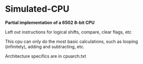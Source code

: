 # Simulated-CPU

**Partial implementation of a 6502 8-bit CPU**

Left out instructions for logical shifts, compare, clear flags, etc

This cpu can only do the most basic calculations, such as looping (infinitely), adding and subtracting, etc.

Architecture specifics are in cpuarch.txt
